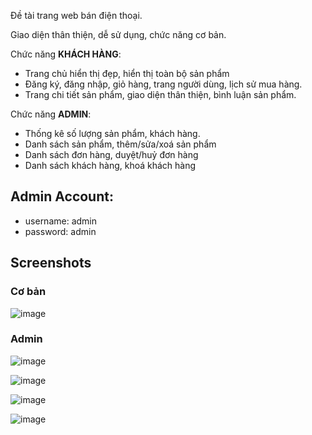 

Đề tài trang web bán điện thoại.

Giao diện thân thiện, dễ sử dụng, chức năng cơ bản.

Chức năng **KHÁCH HÀNG**:

- Trang chủ hiển thị đẹp, hiển thị toàn bộ sản phẩm
- Đăng ký, đăng nhập, giỏ hàng, trang người dùng, lịch sử mua hàng.
- Trang chi tiết sản phẩm, giao diện thân thiện, bình luận sản phẩm.

Chức năng **ADMIN**:

- Thống kê số lượng sản phẩm, khách hàng.
- Danh sách sản phẩm, thêm/sửa/xoá sản phẩm
- Danh sách đơn hàng, duyệt/huỷ đơn hàng
- Danh sách khách hàng, khoá khách hàng

## Admin Account: 
+ username: admin
+ password: admin

## Screenshots

### Cơ bản

![image](https://github.com/namhn1996/project4/assets/130650832/f31ccc30-502a-4487-b707-136ab01adaf4)

### Admin

![image](https://github.com/namhn1996/project4/assets/130650832/edde52c1-b25a-4e98-ba41-d97254cc785b)


![image](https://github.com/namhn1996/project4/assets/130650832/b9f7409d-fd14-4fc2-b2f3-afa1eca86cd3)


![image](https://github.com/namhn1996/project4/assets/130650832/5009fdad-d764-4d7d-b147-4ba5cd1a5538)


![image](https://github.com/namhn1996/project4/assets/130650832/62a408ec-df7d-477f-9ceb-6da619cdc903)

